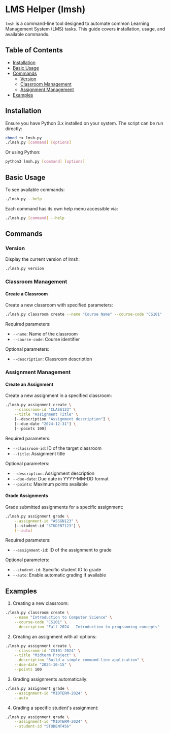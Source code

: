 # LMS Helper (lmsh)

`lmsh` is a command-line tool designed to automate common Learning Management System (LMS) tasks. This guide covers installation, usage, and available commands.

## Table of Contents
- [Installation](#installation)
- [Basic Usage](#basic-usage)
- [Commands](#commands)
  - [Version](#version)
  - [Classroom Management](#classroom-management)
  - [Assignment Management](#assignment-management)
- [Examples](#examples)

## Installation

Ensure you have Python 3.x installed on your system. The script can be run directly:

```bash
chmod +x lmsh.py
./lmsh.py [command] [options]
```

Or using Python:

```bash
python3 lmsh.py [command] [options]
```

## Basic Usage

To see available commands:
```bash
./lmsh.py --help
```

Each command has its own help menu accessible via:
```bash
./lmsh.py [command] --help
```

## Commands

### Version
Display the current version of lmsh:
```bash
./lmsh.py version
```

### Classroom Management

#### Create a Classroom
Create a new classroom with specified parameters:
```bash
./lmsh.py classroom create --name "Course Name" --course-code "CS101" [--description "Course description"]
```

Required parameters:
- `--name`: Name of the classroom
- `--course-code`: Course identifier

Optional parameters:
- `--description`: Classroom description

### Assignment Management

#### Create an Assignment
Create a new assignment in a specified classroom:
```bash
./lmsh.py assignment create \
    --classroom-id "CLASS123" \
    --title "Assignment Title" \
    [--description "Assignment description"] \
    [--due-date "2024-12-31"] \
    [--points 100]
```

Required parameters:
- `--classroom-id`: ID of the target classroom
- `--title`: Assignment title

Optional parameters:
- `--description`: Assignment description
- `--due-date`: Due date in YYYY-MM-DD format
- `--points`: Maximum points available

#### Grade Assignments
Grade submitted assignments for a specific assignment:
```bash
./lmsh.py assignment grade \
    --assignment-id "ASSGN123" \
    [--student-id "STUDENT123"] \
    [--auto]
```

Required parameters:
- `--assignment-id`: ID of the assignment to grade

Optional parameters:
- `--student-id`: Specific student ID to grade
- `--auto`: Enable automatic grading if available

## Examples

1. Creating a new classroom:
```bash
./lmsh.py classroom create \
    --name "Introduction to Computer Science" \
    --course-code "CS101" \
    --description "Fall 2024 - Introduction to programming concepts"
```

2. Creating an assignment with all options:
```bash
./lmsh.py assignment create \
    --classroom-id "CS101-2024" \
    --title "Midterm Project" \
    --description "Build a simple command-line application" \
    --due-date "2024-10-15" \
    --points 100
```

3. Grading assignments automatically:
```bash
./lmsh.py assignment grade \
    --assignment-id "MIDTERM-2024" \
    --auto
```

4. Grading a specific student's assignment:
```bash
./lmsh.py assignment grade \
    --assignment-id "MIDTERM-2024" \
    --student-id "STUDENT456"
```
